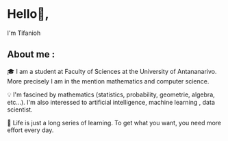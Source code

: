 # Hello👋,
I'm Tifanioh

## About me :

🎓 I am a student at Faculty of Sciences at the University of Antananarivo. More precisely I am in the mention mathematics and computer science.

💡 I'm fascined by mathematics (statistics, probability, geometrie, algebra, etc...). I'm also interessed to artificial intelligence, machine learning , data scientist.

📝 Life is just a long series of learning. To get what you want, you need more effort every day.
